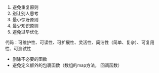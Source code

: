 1. 避免重复原则
2. 别让别人思考
3. 最小惊讶原则
4. 最少知识原则
5. 避免过早优化
  

代码：可维护性、可读性、可扩展性、灵活性、简洁性（简单、复杂）、可复用性、可测试性
  

- 删除不必要的函数
- 避免定义额外的包裹函数（数组的map方法， 回调函数）